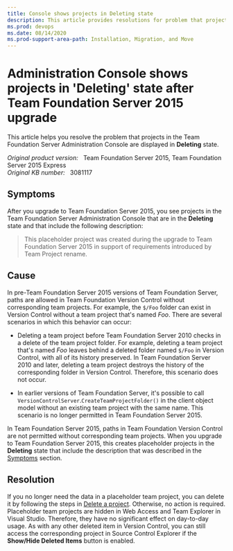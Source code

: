 ```yaml
---
title: Console shows projects in Deleting state
description: This article provides resolutions for problem that projects in the Team Foundation Server Administration Console are displayed in Deleting state.
ms.prod: devops
ms.date: 08/14/2020
ms.prod-support-area-path: Installation, Migration, and Move
---
```

# Administration Console shows projects in 'Deleting' state after Team Foundation Server 2015 upgrade

This article helps you resolve the problem that projects in the Team Foundation Server Administration Console are displayed in **Deleting** state.

_Original product version:_ &nbsp; Team Foundation Server 2015, Team Foundation Server 2015 Express  
_Original KB number:_ &nbsp; 3081117

## Symptoms

After you upgrade to Team Foundation Server 2015, you see projects in the Team Foundation Server Administration Console that are in the **Deleting** state and that include the following description:

> This placeholder project was created during the upgrade to Team Foundation Server 2015 in support of requirements introduced by Team Project rename.

## Cause

In pre-Team Foundation Server 2015 versions of Team Foundation Server, paths are allowed in Team Foundation Version Control without corresponding team projects. For example, the `$/Foo` folder can exist in Version Control without a team project that's named *Foo*. There are several scenarios in which this behavior can occur:

- Deleting a team project before Team Foundation Server 2010 checks in a delete of the team project folder. For example, deleting a team project that's named *Foo* leaves behind a deleted folder named `$/Foo` in Version Control, with all of its history preserved. In Team Foundation Server 2010 and later, deleting a team project destroys the history of the corresponding folder in Version Control. Therefore, this scenario does not occur.

- In earlier versions of Team Foundation Server, it's possible to call `VersionControlServer`.`CreateTeamProjectFolder()` in the client object model without an existing team project with the same name. This scenario is no longer permitted in Team Foundation Server 2015.

In Team Foundation Server 2015, paths in Team Foundation Version Control are not permitted without corresponding team projects. When you upgrade to Team Foundation Server 2015, this creates placeholder projects in the **Deleting** state that include the description that was described in the [Symptoms](#symptoms) section.

## Resolution

If you no longer need the data in a placeholder team project, you can delete it by following the steps in [Delete a project](/azure/devops/organizations/projects/delete-project). Otherwise, no action is required. Placeholder team projects are hidden in Web Access and Team Explorer in Visual Studio. Therefore, they have no significant effect on day-to-day usage. As with any other deleted item in Version Control, you can still access the corresponding project in Source Control Explorer if the **Show/Hide Deleted Items** button is enabled.
